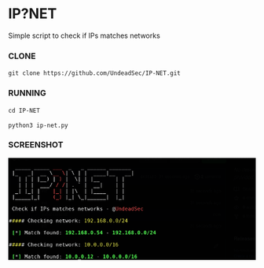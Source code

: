 IP?NET
==
Simple script to check if IPs matches networks

### CLONE
```
git clone https://github.com/UndeadSec/IP-NET.git
```
### RUNNING
```
cd IP-NET
```
```
python3 ip-net.py
```
### SCREENSHOT

<p align="center">
  <img src="https://raw.githubusercontent.com/UndeadSec/IP-NET/main/sc.png" />
</p>

